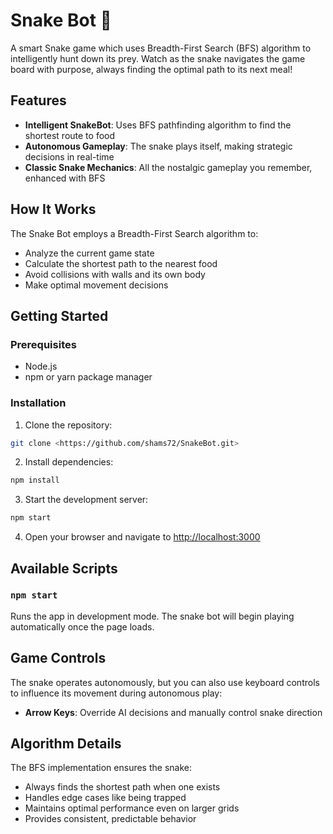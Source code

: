 # Snake Bot 🐍

A smart Snake game which uses Breadth-First Search (BFS) algorithm to intelligently hunt down its prey. Watch as the snake navigates the game board with purpose, always finding the optimal path to its next meal!

## Features

- **Intelligent SnakeBot**: Uses BFS pathfinding algorithm to find the shortest route to food
- **Autonomous Gameplay**: The snake plays itself, making strategic decisions in real-time
- **Classic Snake Mechanics**: All the nostalgic gameplay you remember, enhanced with BFS

## How It Works

The Snake Bot employs a Breadth-First Search algorithm to:
- Analyze the current game state
- Calculate the shortest path to the nearest food
- Avoid collisions with walls and its own body
- Make optimal movement decisions

## Getting Started

### Prerequisites
- Node.js 
- npm or yarn package manager

### Installation

1. Clone the repository:
```bash
git clone <https://github.com/shams72/SnakeBot.git>
```

2. Install dependencies:
```bash
npm install
```

3. Start the development server:
```bash
npm start
```

4. Open your browser and navigate to [http://localhost:3000](http://localhost:3000)

## Available Scripts

### `npm start`
Runs the app in development mode. The snake bot will begin playing automatically once the page loads.

## Game Controls

The snake operates autonomously, but you can also use keyboard controls to influence its movement during autonomous play:

- **Arrow Keys**: Override AI decisions and manually control snake direction

## Algorithm Details

The BFS implementation ensures the snake:
- Always finds the shortest path when one exists
- Handles edge cases like being trapped
- Maintains optimal performance even on larger grids
- Provides consistent, predictable behavior

